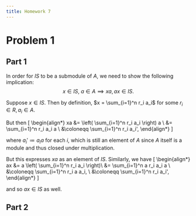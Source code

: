 ```yaml
---
title: Homework 7
---
```



# Problem 1

## Part 1

In order for $IS$ to be a submodule of $A$, we need to show the following implication:
$$
x\in IS,~a\in A \implies xa, ax \in IS.
$$

Suppose $x\in IS$.
Then by definition, $x = \sum_{i=1}^n r_i a_i$ for some $r_i \in R, a_i\in A$.

But then
\[
\begin{align*}
xa &= \left( \sum_{i=1}^n r_i a_i \right) a \\
&= \sum_{i=1}^n r_i a_i a \\
&\coloneqq \sum_{i=1}^n r_i a_i',
\end{align*}
\]

where $a_i' \coloneqq a_i a$ for each $i$, which is still an element of $A$ since $A$ itself is a module and thus closed under multiplication.

But this expresses $xa$ as an element of $IS$. Similarly, we have
\[
\begin{align*}
ax &= a \left( \sum_{i=1}^n r_i a_i \right)\\
&= \sum_{i=1}^n a r_i a_i a \\
&\coloneqq \sum_{i=1}^n r_i a a_i, \\
&\coloneqq \sum_{i=1}^n r_i a_i',
\end{align*}
\]

and so $ax \in IS$ as well.

## Part 2
